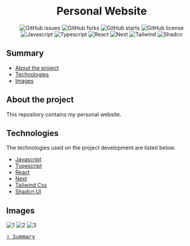 <div align='justify'>

<div align='center'>

# **Personal Website**

</div>

<div align='center'>

![GitHub issues](https://img.shields.io/github/issues/gezielelyon/personal-website)
![GitHub forks](https://img.shields.io/github/forks/gezielelyon/personal-website)
![GitHub starts](https://img.shields.io/github/stars/gezielelyon/personal-website)
![GitHub license](https://img.shields.io/github/license/gezielelyon/personal-website)
![Javascript](https://img.shields.io/badge/Javascript-Language-yellow)
![Typescript](https://img.shields.io/badge/Typescript-Typing-blue)
![React](https://img.shields.io/badge/React-Interface-orange)
![Next](https://img.shields.io/badge/Next-Framework-white)
![Tailwind](https://img.shields.io/badge/Tailwind-Styles-blue)
![Shadcn](https://img.shields.io/badge/Shadcn-Components-green)

</div>

## **Summary**

- [About the project](#about-the-project)
- [Technologies](#technologies)
- [Images](#images)

## **About the project**

This repository contains my personal website.

## **Technologies**

The technologies used on the project development are listed below.

- [Javascript](https://developer.mozilla.org/pt-BR/docs/Web/JavaScript)
- [Typescript](https://www.typescriptlang.org/)
- [React](https://pt-br.reactjs.org/)
- [Next](https://nextjs.org/)
- [Tailwind Css](https://tailwindcss.com/)
- [Shadcn UI](https://ui.shadcn.com/)

## **Images**

![1](https://github.com/user-attachments/assets/0740212b-ebc5-4b10-8fa5-baf47999a37c)
![2](https://github.com/user-attachments/assets/c7253f8a-02af-41fd-87a9-1091558389dc)
![3](https://github.com/user-attachments/assets/c8f5a5e3-df6e-4b7d-86f7-c6aa6caee33d)

<kbd>[&uarr; Summary](#summary)</kbd>

</div>
